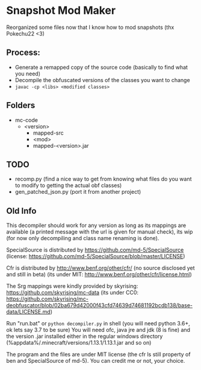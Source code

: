 # Snapshot Mod Maker

Reorganized some files now that I know how to mod snapshots (thx Pokechu22 <3)

## Process:
- Generate a remapped copy of the source code (basically to find what you need)
- Decompile the obfuscated versions of the classes you want to change
- ``javac -cp <libs> <modified classes>``

## Folders
* mc-code
  * \<version>
    * mapped-src
    * \<mod>
    * mapped-\<version>.jar

## TODO
- recomp.py (find a nice way to get from knowing what files do you want to modify to getting the actual obf classes)
- gen_patched_json.py (port it from another project)


## Old Info

This decompiler should work for any version as long as its mappings are available (a printed message with the url is given for manual check), its wip (for now only decompiling and class name renaming is done).


SpecialSource is distributed by https://github.com/md-5/SpecialSource (license: https://github.com/md-5/SpecialSource/blob/master/LICENSE)

Cfr is distributed by http://www.benf.org/other/cfr/ (no source disclosed yet and still in beta) (its under MIT: http://www.benf.org/other/cfr/license.html)


The Srg mappings were kindly provided by skyrising: https://github.com/skyrising/mc-data (its under CC0: https://github.com/skyrising/mc-deobfuscator/blob/02ba679d42000f43cfd74639d74681192bcdb138/base-data/LICENSE.md)

Run "run.bat" or `python decompiler.py` in shell (you will need python 3.6+, ok lets say 3.7 to be sure)
You will need ofc, java jre and jdk (8 is fine) and the version .jar installed either in the regular windows directory (%appdata%/.minecraft/versions/1.13.1/1.13.1.jar and so on)


The program and the files are under MIT license (the cfr ls still property of ben and SpecialSource of md-5). You can credit me or not, your choice.
